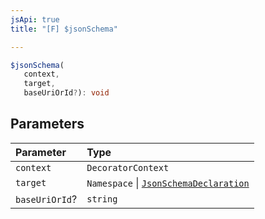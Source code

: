 ```yaml
---
jsApi: true
title: "[F] $jsonSchema"

---
```

```ts
$jsonSchema(
   context, 
   target, 
   baseUriOrId?): void
```

## Parameters

| Parameter | Type |
| :------ | :------ |
| `context` | `DecoratorContext` |
| `target` | `Namespace` \| [`JsonSchemaDeclaration`](../type-aliases/JsonSchemaDeclaration.md) |
| `baseUriOrId`? | `string` |
